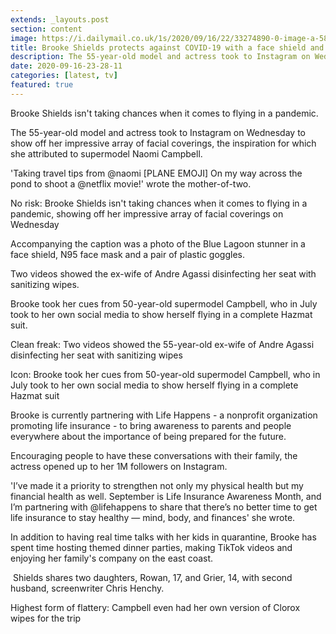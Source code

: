 ```yaml
---
extends: _layouts.post
section: content
image: https://i.dailymail.co.uk/1s/2020/09/16/22/33274890-0-image-a-58_1600293531092.jpg 
title: Brooke Shields protects against COVID-19 with a face shield and goggles before flying 
description: The 55-year-old model and actress took to Instagram on Wednesday to show off her impressive array of facial coverings, the inspiration for which she attributed to supermodel Naomi Campbell. 
date: 2020-09-16-23-28-11 
categories: [latest, tv] 
featured: true 
--- 
```

Brooke Shields isn't taking chances when it comes to flying in a pandemic.

The 55-year-old model and actress took to Instagram on Wednesday to show off her impressive array of facial coverings, the inspiration for which she attributed to supermodel Naomi Campbell.  

'Taking travel tips from @naomi [PLANE EMOJI] On my way across the pond to shoot a @netflix movie!' wrote the mother-of-two.

No risk: Brooke Shields isn't taking chances when it comes to flying in a pandemic, showing off her impressive array of facial coverings on Wednesday

Accompanying the caption was a photo of the Blue Lagoon stunner in a face shield, N95 face mask and a pair of plastic goggles.

Two videos showed the ex-wife of Andre Agassi disinfecting her seat with sanitizing wipes.

Brooke took her cues from 50-year-old supermodel Campbell, who in July took to her own social media to show herself flying in a complete Hazmat suit.

Clean freak: Two videos showed the 55-year-old ex-wife of Andre Agassi disinfecting her seat with sanitizing wipes

Icon: Brooke took her cues from 50-year-old supermodel Campbell, who in July took to her own social media to show herself flying in a complete Hazmat suit

Brooke is currently partnering with Life Happens - a nonprofit organization promoting life insurance - to bring awareness to parents and people everywhere about the importance of being prepared for the future.

Encouraging people to have these conversations with their family, the actress opened up to her 1M followers on Instagram.

'I’ve made it a priority to strengthen not only my physical health but my financial health as well. September is Life Insurance Awareness Month, and I’m partnering with @lifehappens to share that there’s no better time to get life insurance to stay healthy — mind, body, and finances' she wrote.

In addition to having real time talks with her kids in quarantine, Brooke has spent time hosting themed dinner parties, making TikTok videos and enjoying her family's company on the east coast.

 Shields shares two daughters, Rowan, 17, and Grier, 14, with second husband, screenwriter Chris Henchy.

Highest form of flattery: Campbell even had her own version of Clorox wipes for the trip 

